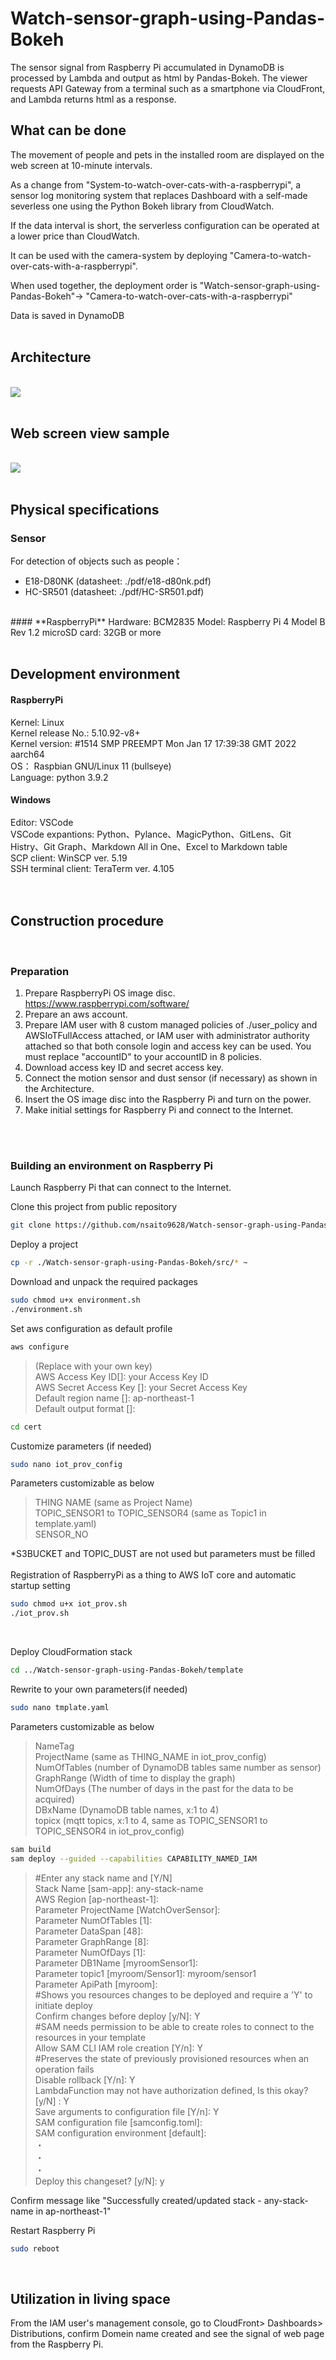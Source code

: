 # Watch-sensor-graph-using-Pandas-Bokeh
The sensor signal from Raspberry Pi accumulated in DynamoDB is processed by Lambda and output as html by Pandas-Bokeh.  The viewer requests API Gateway from a terminal such as a smartphone via CloudFront, and Lambda returns html as a response.


## **What can be done**
The movement of people and pets in the installed room are displayed on the web screen at 10-minute intervals.  

As a change from "System-to-watch-over-cats-with-a-raspberrypi", a sensor log monitoring system that replaces Dashboard with a self-made severless one using the Python Bokeh library from CloudWatch.  

If the data interval is short, the serverless configuration can be operated at a lower price than CloudWatch.  

It can be used with the camera-system by deploying "Camera-to-watch-over-cats-with-a-raspberrypi". 

When used together, the deployment order is "Watch-sensor-graph-using-Pandas-Bokeh"-> "Camera-to-watch-over-cats-with-a-raspberrypi"  

Data is saved in DynamoDB
<br>
<br>

## **Architecture**
<br />
<img src="img/architecture_serverless.PNG">
<br />
<br />

## **Web screen view sample**
<br />
<img src="img/Bokeh_dashboard.PNG">
<br />
<br />

## **Physical specifications**
### **Sensor**

For detection of objects such as people：  
* E18-D80NK  (datasheet: ./pdf/e18-d80nk.pdf)  
* HC-SR501  (datasheet: ./pdf/HC-SR501.pdf)  
<br>
#### **RaspberryPi**
Hardware: BCM2835  
Model: Raspberry Pi 4 Model B Rev 1.2  
microSD card: 32GB or more
<br>
<br />

## **Development environment**
#### **RaspberryPi**
Kernel: Linux  
Kernel release No.: 5.10.92-v8+  
Kernel version: #1514 SMP PREEMPT Mon Jan 17 17:39:38 GMT 2022 aarch64  
OS： Raspbian GNU/Linux 11 (bullseye)  
Language: python 3.9.2  
#### **Windows**
Editor: VSCode  
VSCode expantions: Python、Pylance、MagicPython、GitLens、Git Histry、Git Graph、Markdown All in One、Excel to Markdown table  
SCP client: WinSCP ver. 5.19  
SSH terminal client: TeraTerm ver. 4.105  
<br>
<br>

## **Construction procedure**
<br>

### **Preparation**
1.  Prepare RaspberryPi OS image disc.  https://www.raspberrypi.com/software/
2.  Prepare an aws account.
3.  Prepare IAM user with 8 custom managed policies of ./user_policy and AWSIoTFullAccess attached, or IAM user with administrator authority attached so that both console login and access key can be used.  You must replace "accountID" to your accountID in 8 policies.
4. Download access key ID and secret access key.
5. Connect the motion sensor and dust sensor (if necessary) as shown in the Architecture.
6. Insert the OS image disc into the Raspberry Pi and turn on the power.
7. Make initial settings for Raspberry Pi and connect to the Internet.
<br>
<br>

### **Building an environment on Raspberry Pi**
Launch Raspberry Pi that can connect to the Internet.  
  
  
Clone this project from public repository
```sh  
git clone https://github.com/nsaito9628/Watch-sensor-graph-using-Pandas-Bokeh.git  
```

Deploy a project  
``` sh
cp -r ./Watch-sensor-graph-using-Pandas-Bokeh/src/* ~
```

Download and unpack the required packages
```sh
sudo chmod u+x environment.sh
./environment.sh
```
  
Set aws configuration as default profile  
```sh
aws configure   
```
>(Replace with your own key)  
    AWS Access Key ID[]: your Access Key ID  
    AWS Secret Access Key []: your Secret Access Key  
    Default region name []: ap-northeast-1  
    Default output format []:  


``` sh
cd cert
```
Customize parameters (if needed)  
``` sh
sudo nano iot_prov_config
```

Parameters customizable as below 
>THING NAME (same as Project Name)  
TOPIC_SENSOR1 to TOPIC_SENSOR4 (same as Topic1 in template.yaml)   
SENSOR_NO  

*S3BUCKET and TOPIC_DUST are not used but parameters must be filled  
<br>
Registration of RaspberryPi as a thing to AWS IoT core and automatic startup setting
```sh
sudo chmod u+x iot_prov.sh
./iot_prov.sh
```  
<br>

Deploy CloudFormation stack    
```sh
cd ../Watch-sensor-graph-using-Pandas-Bokeh/template
```
Rewrite to your own parameters(if needed)  
```sh
sudo nano tmplate.yaml   
```
  
Parameters customizable as below  
>NameTag  
ProjectName (same as THING_NAME in iot_prov_config)  
NumOfTables (number of DynamoDB tables same number as sensor)  
GraphRange (Width of time to display the graph)  
NumOfDays (The number of days in the past for the data to be acquired)  
DBxName (DynamoDB table names, x:1 to 4)  
topicx (mqtt topics, x:1 to 4, same as TOPIC_SENSOR1 to TOPIC_SENSOR4 in iot_prov_config)  


```sh
sam build
sam deploy --guided --capabilities CAPABILITY_NAMED_IAM
```
>#Enter any stack name and [Y/N]  
    Stack Name [sam-app]: any-stack-name  
    AWS Region [ap-northeast-1]:   
    Parameter ProjectName [WatchOverSensor]:   
    Parameter NumOfTables [1]:   
    Parameter DataSpan [48]:   
    Parameter GraphRange [8]:   
    Parameter NumOfDays [1]:   
    Parameter DB1Name [myroomSensor1]:   
    Parameter topic1 [myroom/Sensor1]: myroom/sensor1  
    Parameter ApiPath [myroom]:   
    #Shows you resources changes to be deployed and require a 'Y' to initiate deploy  
    Confirm changes before deploy [y/N]: Y  
    #SAM needs permission to be able to create roles to connect to the resources in your template  
    Allow SAM CLI IAM role creation [Y/n]: Y  
    #Preserves the state of previously provisioned resources when an operation fails  
    Disable rollback [Y/n]: Y  
    LambdaFunction may not have authorization defined, Is this okay? [y/N]  : Y  
    Save arguments to configuration file [Y/n]: Y  
    SAM configuration file [samconfig.toml]:   
    SAM configuration environment [default]:   
    ・  
    ・  
    ・  
    Deploy this changeset? [y/N]: y  

Confirm message like "Successfully created/updated stack - any-stack-name in ap-northeast-1"  
  
Restart Raspberry Pi
```sh
sudo reboot   
```
<br>

## **Utilization in living space** ##

From the IAM user's management console, go to CloudFront> Dashboards> Distributions, confirm Domein name created and see the signal of web page from the Raspberry Pi.
